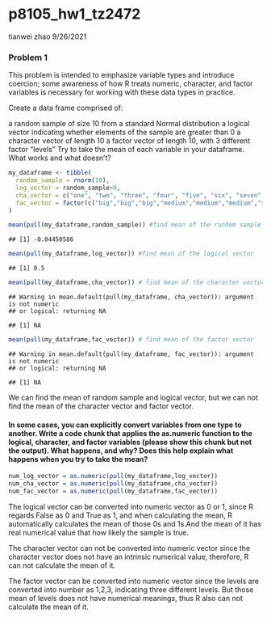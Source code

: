 p8105\_hw1\_tz2472
================
tianwei zhao
9/26/2021

### Problem 1

This problem is intended to emphasize variable types and introduce
coercion; some awareness of how R treats numeric, character, and factor
variables is necessary for working with these data types in practice.

Create a data frame comprised of:

a random sample of size 10 from a standard Normal distribution a logical
vector indicating whether elements of the sample are greater than 0 a
character vector of length 10 a factor vector of length 10, with 3
different factor “levels” Try to take the mean of each variable in your
dataframe. What works and what doesn’t?

``` r
my_dataframe <- tibble(
  random_sample = rnorm(10),
  log_vector = random_sample>0,
  cha_vector = c("one", "two", "three", "four", "five", "six", "seven","eight", "nine", "ten"),
  fac_vector = factor(c("big","big","big","medium","medium","medium","small","small","small","small"))  #create the data frame
)
```

``` r
mean(pull(my_dataframe,random_sample)) #find mean of the random sample
```

    ## [1] -0.04450586

``` r
mean(pull(my_dataframe,log_vector)) #find mean of the logical vector
```

    ## [1] 0.5

``` r
mean(pull(my_dataframe,cha_vector)) # find mean of the character vector
```

    ## Warning in mean.default(pull(my_dataframe, cha_vector)): argument is not numeric
    ## or logical: returning NA

    ## [1] NA

``` r
mean(pull(my_dataframe,fac_vector)) # find mean of the factor vector
```

    ## Warning in mean.default(pull(my_dataframe, fac_vector)): argument is not numeric
    ## or logical: returning NA

    ## [1] NA

We can find the mean of random sample and logical vector, but we can not
find the mean of the character vector and factor vector.

#### In some cases, you can explicitly convert variables from one type to another. Write a code chunk that applies the as.numeric function to the logical, character, and factor variables (please show this chunk but not the output). What happens, and why? Does this help explain what happens when you try to take the mean?

``` r
num_log_vector = as.numeric(pull(my_dataframe,log_vector)) 
num_cha_vector = as.numeric(pull(my_dataframe,cha_vector))
num_fac_vector = as.numeric(pull(my_dataframe,fac_vector))
```

The logical vector can be converted into numeric vector as 0 or 1, since
R regards False as 0 and True as 1, and when calculating the mean, R
automatically calculates the mean of those 0s and 1s.And the mean of it
has real numerical value that how likely the sample is true.

The character vector can not be converted into numeric vector since the
character vector does not have an intrinsic numerical value, therefore,
R can not calculate the mean of it.

The factor vector can be converted into numeric vector since the levels
are converted into number as 1,2,3, indicating three different levels.
But those mean of levels does not have numerical meanings, thus R also
can not calculate the mean of it.
